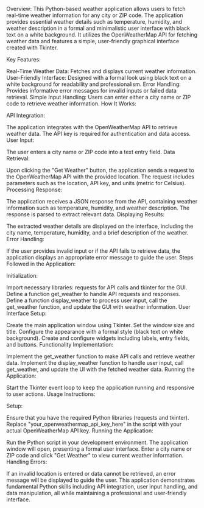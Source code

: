 Overview:
This Python-based weather application allows users to fetch real-time weather information for any city or ZIP code. The application provides essential weather details such as temperature, humidity, and weather description in a formal and minimalistic user interface with black text on a white background. It utilizes the OpenWeatherMap API for fetching weather data and features a simple, user-friendly graphical interface created with Tkinter.

Key Features:

Real-Time Weather Data: Fetches and displays current weather information.
User-Friendly Interface: Designed with a formal look using black text on a white background for readability and professionalism.
Error Handling: Provides informative error messages for invalid inputs or failed data retrieval.
Simple Input Handling: Users can enter either a city name or ZIP code to retrieve weather information.
How It Works:

API Integration:

The application integrates with the OpenWeatherMap API to retrieve weather data. The API key is required for authentication and data access.
User Input:

The user enters a city name or ZIP code into a text entry field.
Data Retrieval:

Upon clicking the "Get Weather" button, the application sends a request to the OpenWeatherMap API with the provided location.
The request includes parameters such as the location, API key, and units (metric for Celsius).
Processing Response:

The application receives a JSON response from the API, containing weather information such as temperature, humidity, and weather description.
The response is parsed to extract relevant data.
Displaying Results:

The extracted weather details are displayed on the interface, including the city name, temperature, humidity, and a brief description of the weather.
Error Handling:

If the user provides invalid input or if the API fails to retrieve data, the application displays an appropriate error message to guide the user.
Steps Followed in the Application:

Initialization:

Import necessary libraries: requests for API calls and tkinter for the GUI.
Define a function get_weather to handle API requests and responses.
Define a function display_weather to process user input, call the get_weather function, and update the GUI with weather information.
User Interface Setup:

Create the main application window using Tkinter.
Set the window size and title.
Configure the appearance with a formal style (black text on white background).
Create and configure widgets including labels, entry fields, and buttons.
Functionality Implementation:

Implement the get_weather function to make API calls and retrieve weather data.
Implement the display_weather function to handle user input, call get_weather, and update the UI with the fetched weather data.
Running the Application:

Start the Tkinter event loop to keep the application running and responsive to user actions.
Usage Instructions:

Setup:

Ensure that you have the required Python libraries (requests and tkinter).
Replace "your_openweathermap_api_key_here" in the script with your actual OpenWeatherMap API key.
Running the Application:

Run the Python script in your development environment.
The application window will open, presenting a formal user interface.
Enter a city name or ZIP code and click "Get Weather" to view current weather information.
Handling Errors:

If an invalid location is entered or data cannot be retrieved, an error message will be displayed to guide the user.
This application demonstrates fundamental Python skills including API integration, user input handling, and data manipulation, all while maintaining a professional and user-friendly interface.
